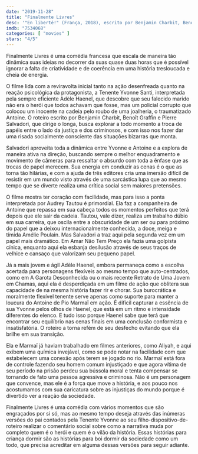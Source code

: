 ```yaml
---
date: "2019-11-28"
title: "Finalmente Livres"
desc: '"En liberté!" (França, 2018), escrito por Benjamin Charbit, Benoît Graffin e Pierre Salvadori, dirigido por Pierre Salvadori, com Adèle Haenel, Pio Marmaï e Audrey Tautou. Escrito para o CinemAqui.'
imdb: "7534068"
categories: [ "movies" ]
stars: "4/5"
---
```

Finalmente Livres é uma comédia francesa que escala de maneira tão dinâmica suas ideias no decorrer da suas quase duas horas que é possível ignorar a falta de criatividade e de coerência em uma história tresloucada e cheia de energia.

O filme lida com a reviravolta inicial tanto na ação desenfreada quanto na reação psicológica da protagonista, a Tenente Yvonne Santi, interpretada pela sempre eficiente Adèle Haenel, que descobre que seu falecido marido não era o herói que todos achavam que fosse, mas um policial corrupto que colocou um inocente na cadeia pelo roubo de uma joalheria, o traumatizado Antoine. O roteiro escrito por Benjamin Charbit, Benoît Graffin e Pierre Salvadori, que dirige o longa, busca explorar a todo momento a troca de papéis entre o lado da justiça e dos criminosos, e com isso nos fazer dar uma risada socialmente consciente das situações bizarras que monta.

Salvadori aproveita toda a dinâmica entre Yvonne e Antoine e a explora de maneira ativa na direção, buscando sempre o melhor enquadramento e movimento de câmeras para ressaltar o absurdo com toda a ênfase que as trocas de papel merecem. Sua energia em conduzir as cenas é o que as torna tão hilárias, e com a ajuda de três editores cria uma imersão difícil de resistir em um mundo visto através de uma sarcástica lupa que ao mesmo tempo que se diverte realiza uma crítica social sem maiores pretensões.

O filme mostra ter coração com facilidade, mas para isso a ponta interpretada por Audrey Tautou é primordial. Ela faz a companheira de Antoine que repassa em sua cabeça todos os momentos perfeitos que terá depois que ele sair da cadeia. Tautou, vale dizer, realiza um trabalho dúbio em sua carreira, que oscila entre a obscuridade de um ser ou para próximo do papel que a deixou internacionalmente conhecida, a doce, meiga e tímida Amélie Poulain. Mas Salvadori a traz aqui pela segunda vez em um papel mais dramático. Em Amar Não Tem Preço ela fazia uma golpista cínica, enquanto aqui ela esbanja desilusão através de seus traços de velhice e cansaço que valorizam seu pequeno papel.

Já a mais jovem e ágil Adèle Haenel, embora permaneça como a escolha acertada para personagens flexíveis ao mesmo tempo que auto-centrados, como em A Garota Desconhecida ou o mais recente Retrato de Uma Jovem em Chamas, aqui ela é desperdiçada em um filme de ação que oblitera sua capacidade de na mesma história fazer rir e chorar. Sua burocrática e moralmente flexível tenente serve apenas como suporte para manter a loucura do Antoine de Pio Marmaï em ação. É difícil capturar a essência de sua Yvonne pelos olhos de Haenel, que está em um ritmo e intensidade diferentes do elenco. E tudo isso porque Haenel sabe que terá que encontrar seu equilíbrio nas cenas finais em uma conclusão conformista e insatisfatória. O roteiro a torna refém de seu desfecho evitando que ela brilhe em sua transição.

Ela e Marmaï já haviam trabalhado em filmes anteriores, como Aliyah, e aqui exibem uma química invejável, como se pode notar na facilidade com que estabelecem uma conexão após terem se jogado no rio. Marmaï está fora de controle fazendo seu homem comum injustiçado e que agora vítima de seu período na prisão perdeu sua bússola moral e tenta compensar se tornando de fato uma pessoa agressiva e criminosa. Não é um personagem que convence, mas ele é a força que move a história, e aos pouco nos acostumamos com sua caricatura sobre as injustiças do mundo porque é divertido ver a reação da sociedade.

Finalmente Livres é uma comédia com vários momentos que são engraçados por si só, mas ao mesmo tempo deseja através das inúmeras versões do pai contados pela Tenente Yvonne ao seu filho-dispositivo-de-roteiro realizar o comentário social sobre como a narrativa muda por completo quem é o herói e quem é o vilão da história. Essas histórias para criança dormir são as histórias para boi dormir da sociedade como um todo, que precisa acreditar em alguma dessas versões para seguir adiante.
